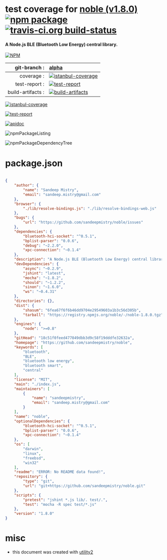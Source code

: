 # test coverage for  [noble (v1.8.0)](https://github.com/sandeepmistry/noble)  [![npm package](https://img.shields.io/npm/v/npmtest-noble.svg?style=flat-square)](https://www.npmjs.org/package/npmtest-noble) [![travis-ci.org build-status](https://api.travis-ci.org/npmtest/node-npmtest-noble.svg)](https://travis-ci.org/npmtest/node-npmtest-noble)
#### A Node.js BLE (Bluetooth Low Energy) central library.

[![NPM](https://nodei.co/npm/noble.png?downloads=true)](https://www.npmjs.com/package/noble)

| git-branch : | [alpha](https://github.com/npmtest/node-npmtest-noble/tree/alpha)|
|--:|:--|
| coverage : | [![istanbul-coverage](https://npmtest.github.io/node-npmtest-noble/build/coverage.badge.svg)](https://npmtest.github.io/node-npmtest-noble/build/coverage.html/index.html)|
| test-report : | [![test-report](https://npmtest.github.io/node-npmtest-noble/build/test-report.badge.svg)](https://npmtest.github.io/node-npmtest-noble/build/test-report.html)|
| build-artifacts : | [![build-artifacts](https://npmtest.github.io/node-npmtest-noble/glyphicons_144_folder_open.png)](https://github.com/npmtest/node-npmtest-noble/tree/gh-pages/build)|

[![istanbul-coverage](https://npmtest.github.io/node-npmtest-noble/build/screenCapture.buildCustomOrg.browser.coverage.html.png)](https://npmtest.github.io/node-npmtest-noble/build/coverage.html/index.html)

[![test-report](https://npmtest.github.io/node-npmtest-noble/build/screenCapture.buildCustomOrg.browser.%252Fhome%252Ftravis%252Fbuild%252Fnpmtest%252Fnode-npmtest-noble%252Ftmp%252Fbuild%252Ftest-report.html.png)](https://npmtest.github.io/node-npmtest-noble/build/test-report.html)

[![apidoc](https://npmdoc.github.io/node-npmdoc-noble/build/screenCapture.buildApidoc.browser.%252Fhome%252Ftravis%252Fbuild%252Fnpmdoc%252Fnode-npmdoc-noble%252Ftmp%252Fbuild%252Fapidoc.html.png)](https://npmdoc.github.io/node-npmdoc-noble/build/apidoc.html)

![npmPackageListing](https://npmtest.github.io/node-npmtest-noble/build/screenCapture.npmPackageListing.svg)

![npmPackageDependencyTree](https://npmtest.github.io/node-npmtest-noble/build/screenCapture.npmPackageDependencyTree.svg)



# package.json

```json

{
    "author": {
        "name": "Sandeep Mistry",
        "email": "sandeep.mistry@gmail.com"
    },
    "browser": {
        "./lib/resolve-bindings.js": "./lib/resolve-bindings-web.js"
    },
    "bugs": {
        "url": "https://github.com/sandeepmistry/noble/issues"
    },
    "dependencies": {
        "bluetooth-hci-socket": "^0.5.1",
        "bplist-parser": "0.0.6",
        "debug": "~2.2.0",
        "xpc-connection": "~0.1.4"
    },
    "description": "A Node.js BLE (Bluetooth Low Energy) central library.",
    "devDependencies": {
        "async": "~0.2.9",
        "jshint": "latest",
        "mocha": "~1.8.2",
        "should": "~1.2.2",
        "sinon": "~1.6.0",
        "ws": "~0.4.31"
    },
    "directories": {},
    "dist": {
        "shasum": "6fea67f6f6b46dd9704e29549603a1b3c56d305b",
        "tarball": "https://registry.npmjs.org/noble/-/noble-1.8.0.tgz"
    },
    "engines": {
        "node": ">=0.8"
    },
    "gitHead": "18c51f0feed477849dbb3d9c58f19dddfe32632a",
    "homepage": "https://github.com/sandeepmistry/noble",
    "keywords": [
        "bluetooth",
        "BLE",
        "bluetooth low energy",
        "bluetooth smart",
        "central"
    ],
    "license": "MIT",
    "main": "./index.js",
    "maintainers": [
        {
            "name": "sandeepmistry",
            "email": "sandeep.mistry@gmail.com"
        }
    ],
    "name": "noble",
    "optionalDependencies": {
        "bluetooth-hci-socket": "^0.5.1",
        "bplist-parser": "0.0.6",
        "xpc-connection": "~0.1.4"
    },
    "os": [
        "darwin",
        "linux",
        "freebsd",
        "win32"
    ],
    "readme": "ERROR: No README data found!",
    "repository": {
        "type": "git",
        "url": "git+https://github.com/sandeepmistry/noble.git"
    },
    "scripts": {
        "pretest": "jshint *.js lib/. test/.",
        "test": "mocha -R spec test/*.js"
    },
    "version": "1.8.0"
}
```



# misc
- this document was created with [utility2](https://github.com/kaizhu256/node-utility2)
